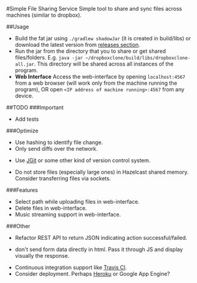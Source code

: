 #Simple File Sharing Service
Simple tool to share and sync files across machines (similar to dropbox).

##Usage
* Build the fat jar using `./gradlew shadowJar` (it is created in build/libs) or download the latest version from [releases section](https://github.com/dropboxclone/dropboxclone/releases).
* Run the jar from the directory that you to share or get shared files/folders. E.g. `java -jar ~/dropboxclone/build/libs/dropboxclone-all.jar`. This directory will be shared across all instances of the program.
* **Web Interface** Access the web-interface by opening `localhost:4567` from a web browser (will work only from the machine running the program), OR open `<IP address of machine running>:4567` from any device.

##TODO
###Important
* Add tests

###Optimize
* Use hashing to identify file change.
* Only send diffs over the network.
 - Use [JGit](https://github.com/eclipse/jgit) or some other kind of version control system.
* Do not store files (especially large ones) in Hazelcast shared memory. Consider transferring files via sockets.

###Features
* Select path while uploading files in web-interface.
* Delete files in web-interface.
* Music streaming support in web-interface.

###Other
* Refactor REST API to return JSON indicating action successful/failed.
 - don't send form data directly in html. Pass it through JS and display visually the response.
* Continuous integration support like [Travis CI](https://travis-ci.org/).
* Consider deployment. Perhaps [Heroku](https://www.heroku.com/) or Google App Engine?
